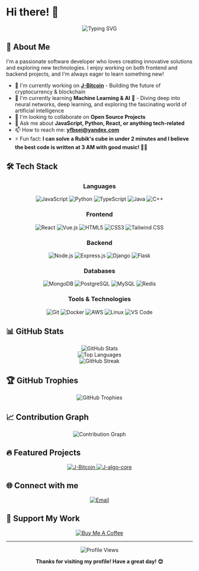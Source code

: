 # Hi there! 👋

<div align="center">
  <img src="https://readme-typing-svg.herokuapp.com?font=Fira+Code&pause=1000&color=2196F3&center=true&vCenter=true&width=435&lines=Full+Stack+Developer;Always+learning+new+things;Welcome+to+my+profile!" alt="Typing SVG" />
</div>

## 🚀 About Me

I'm a passionate software developer who loves creating innovative solutions and exploring new technologies. I enjoy working on both frontend and backend projects, and I'm always eager to learn something new!

- 🔭 I'm currently working on **[J-Bitcoin](https://github.com/yfbsei/J-Bitcoin)** - Building the future of cryptocurrency & blockchain
- 🌱 I'm currently learning **Machine Learning & AI** 🤖 - Diving deep into neural networks, deep learning, and exploring the fascinating world of artificial intelligence
- 👯 I'm looking to collaborate on **Open Source Projects**
- 💬 Ask me about **JavaScript, Python, React, or anything tech-related**
- 📫 How to reach me: **yfbsei@yandex.com**
- ⚡ Fun fact: **I can solve a Rubik's cube in under 2 minutes and I believe the best code is written at 3 AM with good music! 🎵🧩**

## 🛠️ Tech Stack

<div align="center">

### Languages
![JavaScript](https://img.shields.io/badge/-JavaScript-F7DF1E?style=for-the-badge&logo=javascript&logoColor=black)
![Python](https://img.shields.io/badge/-Python-3776AB?style=for-the-badge&logo=python&logoColor=white)
![TypeScript](https://img.shields.io/badge/-TypeScript-3178C6?style=for-the-badge&logo=typescript&logoColor=white)
![Java](https://img.shields.io/badge/-Java-007396?style=for-the-badge&logo=java&logoColor=white)
![C++](https://img.shields.io/badge/-C++-00599C?style=for-the-badge&logo=cplusplus&logoColor=white)

### Frontend
![React](https://img.shields.io/badge/-React-61DAFB?style=for-the-badge&logo=react&logoColor=black)
![Vue.js](https://img.shields.io/badge/-Vue.js-4FC08D?style=for-the-badge&logo=vue.js&logoColor=white)
![HTML5](https://img.shields.io/badge/-HTML5-E34F26?style=for-the-badge&logo=html5&logoColor=white)
![CSS3](https://img.shields.io/badge/-CSS3-1572B6?style=for-the-badge&logo=css3&logoColor=white)
![Tailwind CSS](https://img.shields.io/badge/-Tailwind_CSS-38B2AC?style=for-the-badge&logo=tailwind-css&logoColor=white)

### Backend
![Node.js](https://img.shields.io/badge/-Node.js-339933?style=for-the-badge&logo=node.js&logoColor=white)
![Express.js](https://img.shields.io/badge/-Express.js-000000?style=for-the-badge&logo=express&logoColor=white)
![Django](https://img.shields.io/badge/-Django-092E20?style=for-the-badge&logo=django&logoColor=white)
![Flask](https://img.shields.io/badge/-Flask-000000?style=for-the-badge&logo=flask&logoColor=white)

### Databases
![MongoDB](https://img.shields.io/badge/-MongoDB-47A248?style=for-the-badge&logo=mongodb&logoColor=white)
![PostgreSQL](https://img.shields.io/badge/-PostgreSQL-336791?style=for-the-badge&logo=postgresql&logoColor=white)
![MySQL](https://img.shields.io/badge/-MySQL-4479A1?style=for-the-badge&logo=mysql&logoColor=white)
![Redis](https://img.shields.io/badge/-Redis-DC382D?style=for-the-badge&logo=redis&logoColor=white)

### Tools & Technologies
![Git](https://img.shields.io/badge/-Git-F05032?style=for-the-badge&logo=git&logoColor=white)
![Docker](https://img.shields.io/badge/-Docker-2496ED?style=for-the-badge&logo=docker&logoColor=white)
![AWS](https://img.shields.io/badge/-AWS-232F3E?style=for-the-badge&logo=amazon-aws&logoColor=white)
![Linux](https://img.shields.io/badge/-Linux-FCC624?style=for-the-badge&logo=linux&logoColor=black)
![VS Code](https://img.shields.io/badge/-VS_Code-007ACC?style=for-the-badge&logo=visual-studio-code&logoColor=white)

</div>

## 📊 GitHub Stats

<div align="center">
  <img src="https://github-readme-stats.vercel.app/api?username=yfbsei&show_icons=true&theme=tokyonight&hide_border=true&count_private=true" alt="GitHub Stats" />
</div>

<div align="center">
  <img src="https://github-readme-stats.vercel.app/api/top-langs/?username=yfbsei&layout=compact&theme=tokyonight&hide_border=true" alt="Top Languages" />
</div>

<div align="center">
  <img src="https://github-readme-streak-stats.herokuapp.com/?user=yfbsei&theme=tokyonight&hide_border=true" alt="GitHub Streak" />
</div>

## 🏆 GitHub Trophies

<div align="center">
  <img src="https://github-profile-trophy.vercel.app/?username=yfbsei&theme=tokyonight&no-frame=true&no-bg=true&margin-w=4" alt="GitHub Trophies" />
</div>

## 📈 Contribution Graph

<div align="center">
  <img src="https://github-readme-activity-graph.vercel.app/graph?username=yfbsei&theme=tokyo-night&hide_border=true" alt="Contribution Graph" />
</div>

## 🔥 Featured Projects

<div align="center">
  <a href="https://github.com/yfbsei/J-Bitcoin">
    <img src="https://github-readme-stats.vercel.app/api/pin/?username=yfbsei&repo=J-Bitcoin&theme=tokyonight&hide_border=true" alt="J-Bitcoin" />
  </a>
  <a href="https://github.com/yfbsei/J-algo-core">
    <img src="https://github-readme-stats.vercel.app/api/pin/?username=yfbsei&repo=J-algo-core&theme=tokyonight&hide_border=true" alt="J-algo-core" />
  </a>
</div>

## 🌐 Connect with me

<div align="center">
  
[![Email](https://img.shields.io/badge/-Email-D14836?style=for-the-badge&logo=gmail&logoColor=white)](mailto:yfbsei@yandex.com)

</div>

## 💝 Support My Work

<div align="center">
  
[![Buy Me A Coffee](https://img.shields.io/badge/-buy_me_a%C2%A0coffee-FFDD00?style=for-the-badge&logo=buy-me-a-coffee&logoColor=black)](https://buymeacoffee.com/jamallo)

</div>

---

<div align="center">
  <img src="https://komarev.com/ghpvc/?username=yfbsei&color=blueviolet&style=for-the-badge" alt="Profile Views" />
</div>

<div align="center">
  
**Thanks for visiting my profile! Have a great day! 😊**

</div>
